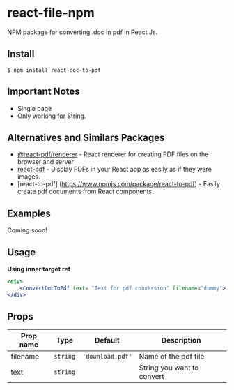 # react-file-npm
NPM package for converting .doc in pdf in React Js.



## Install

```
$ npm install react-doc-to-pdf
```

## Important Notes

- Single page
- Only working for String.


## Alternatives and Similars Packages

* [@react-pdf/renderer](https://www.npmjs.com/package/@react-pdf/renderer) - React renderer for creating PDF files on the browser and server
* [react-pdf](https://www.npmjs.com/package/react-pdf) - Display PDFs in your React app as easily as if they were images.
* [react-to-pdf] (https://www.npmjs.com/package/react-to-pdf) - Easily create pdf documents from React components.


## Examples

Coming soon!

## Usage

**Using inner target ref**

```jsx
<div>
    <ConvertDocToPdf text= "Text for pdf conversion" filename="dummy">
</div>
```



## Props

|Prop name        |Type               |Default            |Description
|-----------------|-------------------|-------------------|--------------------------------
|filename         | `string`          | `'download.pdf'`  | Name of the pdf file
|text             | `string`          |                   |  String you want to convert      | 
